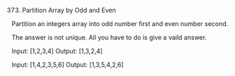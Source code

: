  373. Partition Array by Odd and Even

Partition an integers array into odd number first and even number second.

The answer is not unique. All you have to do is give a vaild answer.

Input: [1,2,3,4]
Output: [1,3,2,4]

Input: [1,4,2,3,5,6]
Output: [1,3,5,4,2,6]
